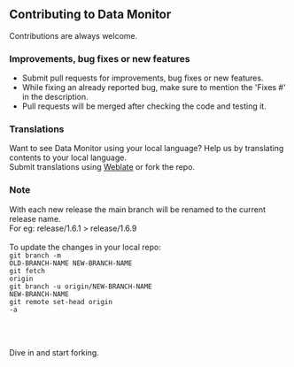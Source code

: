 ## Contributing to Data Monitor
Contributions are always welcome.

### Improvements, bug fixes or new features
- Submit pull requests for improvements, bug fixes or new features.
- While fixing an already reported bug, make sure to mention the 'Fixes #' in the description.
- Pull requests will be merged after checking the code and testing it.

### Translations
Want to see Data Monitor using your local language? Help us by translating contents to your local language.<br>
Submit translations using <a href = "https://hosted.weblate.org/git/datamonitor/strings/">Weblate</a> or fork the repo.

### Note
With each new release the main branch will be renamed to the current release name.<br>
For eg: release/1.6.1 > release/1.6.9<br><br>
To update the changes in your local repo:<br>
<code>git branch -m OLD-BRANCH-NAME NEW-BRANCH-NAME</code><br>
<code>git fetch origin</code><br>
<code>git branch -u origin/NEW-BRANCH-NAME NEW-BRANCH-NAME</code><br>
<code>git remote set-head origin -a</code>

<br><br>

Dive in and start forking.
